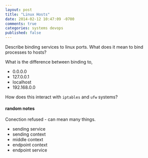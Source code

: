 ```yaml
---
layout: post
title: "Linux Hosts"
date: 2014-02-12 10:47:09 -0700
comments: true
categories: systems devops
published: false
---
```


Describe binding services to linux ports. What does it mean to bind processes to hosts?

What is the difference between binding to, 
- 0.0.0.0
- 127.0.0.1
- localhost
- 192.168.0.0

How does this interact with `iptables` and `ufw` systems?


#### random notes

Conection refused - can mean many things.
- sending service
- sending context
- middle context
- endpoint context
- endpoint service

